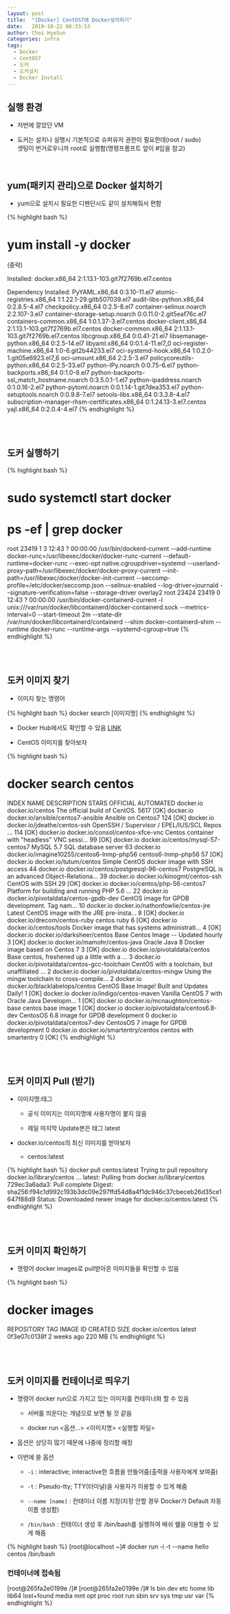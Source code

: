 ```yaml
---
layout: post
title:  "[Docker] CentOS7에 Docker설치하기"
date:   2019-10-22 08:33:53
author: Choi HyeSun
categories: infra
tags:
  - Docker
  - CentOS7
  - 도커
  - 도커설치
  - Docker Install
---
```


## 실행 환경

- 저번에 깔았던 VM

- 도커는 설치나 실행시 기본적으로 슈퍼유저 권한이 필요한데(root / sudo)
<br>셋팅이 번거로우니까 root로 실행함(명령프롬프트 앞이 #임을 참고)

<br>

## yum(패키지 관리)으로 Docker 설치하기

  - yum으로 설치시 필요한 디펜던시도 같이 설치해줘서 편함

{% highlight bash %}
# yum install -y docker

(중략)

Installed:
  docker.x86_64 2:1.13.1-103.git7f2769b.el7.centos

Dependency Installed:
  PyYAML.x86_64 0:3.10-11.el7
  atomic-registries.x86_64 1:1.22.1-29.gitb507039.el7
  audit-libs-python.x86_64 0:2.8.5-4.el7
  checkpolicy.x86_64 0:2.5-8.el7
  container-selinux.noarch 2:2.107-3.el7
  container-storage-setup.noarch 0:0.11.0-2.git5eaf76c.el7
  containers-common.x86_64 1:0.1.37-3.el7.centos
  docker-client.x86_64 2:1.13.1-103.git7f2769b.el7.centos
  docker-common.x86_64 2:1.13.1-103.git7f2769b.el7.centos
  libcgroup.x86_64 0:0.41-21.el7
  libsemanage-python.x86_64 0:2.5-14.el7
  libyaml.x86_64 0:0.1.4-11.el7_0
  oci-register-machine.x86_64 1:0-6.git2b44233.el7
  oci-systemd-hook.x86_64 1:0.2.0-1.git05e6923.el7_6
  oci-umount.x86_64 2:2.5-3.el7
  policycoreutils-python.x86_64 0:2.5-33.el7
  python-IPy.noarch 0:0.75-6.el7
  python-backports.x86_64 0:1.0-8.el7
  python-backports-ssl_match_hostname.noarch 0:3.5.0.1-1.el7
  python-ipaddress.noarch 0:1.0.16-2.el7
  python-pytoml.noarch 0:0.1.14-1.git7dea353.el7
  python-setuptools.noarch 0:0.9.8-7.el7
  setools-libs.x86_64 0:3.3.8-4.el7
  subscription-manager-rhsm-certificates.x86_64 0:1.24.13-3.el7.centos
  yajl.x86_64 0:2.0.4-4.el7
{% endhighlight %}

<br>
<br>

## 도커 실행하기

{% highlight bash %}
# sudo systemctl start docker
# ps -ef | grep docker
root     23419     1  3 12:43 ?        00:00:00 /usr/bin/dockerd-current --add-runtime docker-runc=/usr/libexec/docker/docker-runc-current --default-runtime=docker-runc --exec-opt native.cgroupdriver=systemd --userland-proxy-path=/usr/libexec/docker/docker-proxy-current --init-path=/usr/libexec/docker/docker-init-current --seccomp-profile=/etc/docker/seccomp.json --selinux-enabled --log-driver=journald --signature-verification=false --storage-driver overlay2
root     23424 23419  0 12:43 ?        00:00:00 /usr/bin/docker-containerd-current -l unix:///var/run/docker/libcontainerd/docker-containerd.sock --metrics-interval=0 --start-timeout 2m --state-dir /var/run/docker/libcontainerd/containerd --shim docker-containerd-shim --runtime docker-runc --runtime-args --systemd-cgroup=true
{% endhighlight %}

<br>
<br>

## 도커 이미지 찾기

- 이미지 찾는 명령어

{% highlight bash %}
docker search [이미지명]
{% endhighlight %}

- Docker Hub에서도 확인할 수 있음 [LINK](https://hub.docker.com/search/?q=centos&type=image)

- CentOS 이미지를 찾아보자

{% highlight bash %}
# docker search centos
INDEX       NAME                                         DESCRIPTION                                     STARS     OFFICIAL   AUTOMATED
docker.io   docker.io/centos                             The official build of CentOS.                   5617      [OK]
docker.io   docker.io/ansible/centos7-ansible            Ansible on Centos7                              124                  [OK]
docker.io   docker.io/jdeathe/centos-ssh                 OpenSSH / Supervisor / EPEL/IUS/SCL Repos ...   114                  [OK]
docker.io   docker.io/consol/centos-xfce-vnc             Centos container with "headless" VNC sessi...   99                   [OK]
docker.io   docker.io/centos/mysql-57-centos7            MySQL 5.7 SQL database server                   63
docker.io   docker.io/imagine10255/centos6-lnmp-php56    centos6-lnmp-php56                              57                   [OK]
docker.io   docker.io/tutum/centos                       Simple CentOS docker image with SSH access      44
docker.io   docker.io/centos/postgresql-96-centos7       PostgreSQL is an advanced Object-Relationa...   39
docker.io   docker.io/kinogmt/centos-ssh                 CentOS with SSH                                 29                   [OK]
docker.io   docker.io/centos/php-56-centos7              Platform for building and running PHP 5.6 ...   22
docker.io   docker.io/pivotaldata/centos-gpdb-dev        CentOS image for GPDB development. Tag nam...   10
docker.io   docker.io/nathonfowlie/centos-jre            Latest CentOS image with the JRE pre-insta...   8                    [OK]
docker.io   docker.io/drecom/centos-ruby                 centos ruby                                     6                    [OK]
docker.io   docker.io/centos/tools                       Docker image that has systems administrati...   4                    [OK]
docker.io   docker.io/darksheer/centos                   Base Centos Image -- Updated hourly             3                    [OK]
docker.io   docker.io/mamohr/centos-java                 Oracle Java 8 Docker image based on Centos 7    3                    [OK]
docker.io   docker.io/pivotaldata/centos                 Base centos, freshened up a little with a ...   3
docker.io   docker.io/pivotaldata/centos-gcc-toolchain   CentOS with a toolchain, but unaffiliated ...   2
docker.io   docker.io/pivotaldata/centos-mingw           Using the mingw toolchain to cross-compile...   2
docker.io   docker.io/blacklabelops/centos               CentOS Base Image! Built and Updates Daily!     1                    [OK]
docker.io   docker.io/indigo/centos-maven                Vanilla CentOS 7 with Oracle Java Developm...   1                    [OK]
docker.io   docker.io/mcnaughton/centos-base             centos base image                               1                    [OK]
docker.io   docker.io/pivotaldata/centos6.8-dev          CentosOS 6.8 image for GPDB development         0
docker.io   docker.io/pivotaldata/centos7-dev            CentosOS 7 image for GPDB development           0
docker.io   docker.io/smartentry/centos                  centos with smartentry                          0                    [OK]
{% endhighlight %}

<br>
<br>

## 도커 이미지 Pull (받기)

- 이미지명:태그

  - 공식 이미지는 이미지명에 사용자명이 붙지 않음

  - 제일 마지막 Update본은 태그 latest

- docker.io/centos의 최신 이미지를 받아보자

  - centos:latest

{% highlight bash %}
docker pull centos:latest
Trying to pull repository docker.io/library/centos ...
latest: Pulling from docker.io/library/centos
729ec3a6ada3: Pull complete
Digest: sha256:f94c1d992c193b3dc09e297ffd54d8a4f1dc946c37cbeceb26d35ce1647f88d9
Status: Downloaded newer image for docker.io/centos:latest
{% endhighlight %}

<br>
<br>

## 도커 이미지 확인하기

- 명령어 docker images로 pull받아온 이미지들을 확인할 수 있음

{% highlight bash %}
# docker images
REPOSITORY          TAG                 IMAGE ID            CREATED             SIZE
docker.io/centos    latest              0f3e07c0138f        2 weeks ago         220 MB
{% endhighlight %}

<br>
<br>

## 도커 이미지를 컨테이너로 띄우기

- 명령어 docker run으로 가지고 있는 이미지를 컨테이너화 할 수 있음

  - 서버를 띄운다는 개념으로 보면 될 것 같음
  
  - docker run <옵션...> <이미지명> <실행할 파일>

- 옵션은 상당히 많기 때문에 나중에 정리할 예정

- 이번에 쓸 옵션
  
  - `-i` : interactive; interactive한 흐름을 만들어줌(출력을 사용자에게 보여줌)
  
  - `-t` : Pseudo-tty; TTY(터미널)을 사용자가 이용할 수 있게 해줌
  
  - `--name [name]` : 컨테이너 이름 지정(지정 안할 경우 Docker가 Default 자동 이름 생성함)

  - `/bin/bash` : 컨테이너 생성 후 /bin/bash를 실행하여 배쉬 쉘을 이용할 수 있게 해줌

{% highlight bash %}
[root@localhost ~]# docker run -i -t --name hello centos /bin/bash
### 컨테이너에 접속됨
[root@265fa2e0199e /]#
[root@265fa2e0199e /]# ls
bin  dev  etc  home  lib  lib64  lost+found  media  mnt  opt  proc  root  run  sbin  srv  sys  tmp  usr  var
{% endhighlight %}
